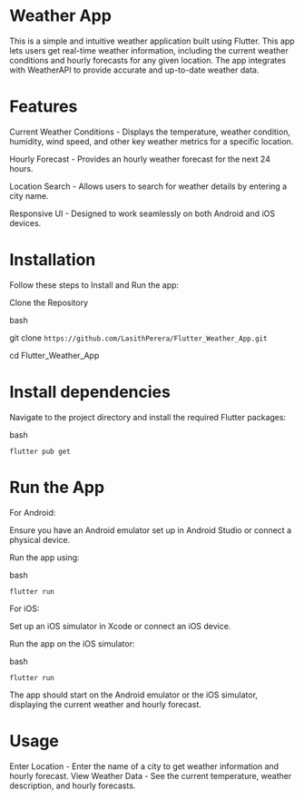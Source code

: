 # Weather App

This is a simple and intuitive weather application built using Flutter. This app lets users get real-time weather information, including the current weather conditions and hourly forecasts for any given location. The app integrates with WeatherAPI to provide accurate and up-to-date weather data.

# Features
Current Weather Conditions - Displays the temperature, weather condition, humidity, wind speed, and other key weather metrics for a specific location.

Hourly Forecast - Provides an hourly weather forecast for the next 24 hours.

Location Search - Allows users to search for weather details by entering a city name.

Responsive UI - Designed to work seamlessly on both Android and iOS devices.

# Installation
Follow these steps to Install and Run the app:

Clone the Repository

bash

git clone ``https://github.com/LasithPerera/Flutter_Weather_App.git``

cd Flutter_Weather_App

# Install dependencies 
Navigate to the project directory and install the required Flutter packages:

bash

``
flutter pub get
``

# Run the App
For Android:

Ensure you have an Android emulator set up in Android Studio or connect a physical device.

Run the app using:

bash

``
flutter run
``


For iOS:

Set up an iOS simulator in Xcode or connect an iOS device.

Run the app on the iOS simulator:

bash

``
flutter run
``

The app should start on the Android emulator or the iOS simulator, displaying the current weather and hourly forecast. 

# Usage
Enter Location - Enter the name of a city to get weather information and hourly forecast.
View Weather Data - See the current temperature, weather description, and hourly forecasts.










